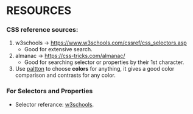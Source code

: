 # RESOURCES

### CSS reference sources:
1. w3schools ->  https://www.w3schools.com/cssref/css_selectors.asp
    * Good for extensive search.
2. almanac -> https://css-tricks.com/almanac/
    * Good for searching selector or properties by their 1st character.
3. Use [paltton](http://paletton.com/) to choose **colors** for anything, it gives a good color comparison and contrasts for any color.

### For Selectors and Properties

* Selector referance: [w3schools](https://www.w3schools.com/cssref/css_selectors.asp).